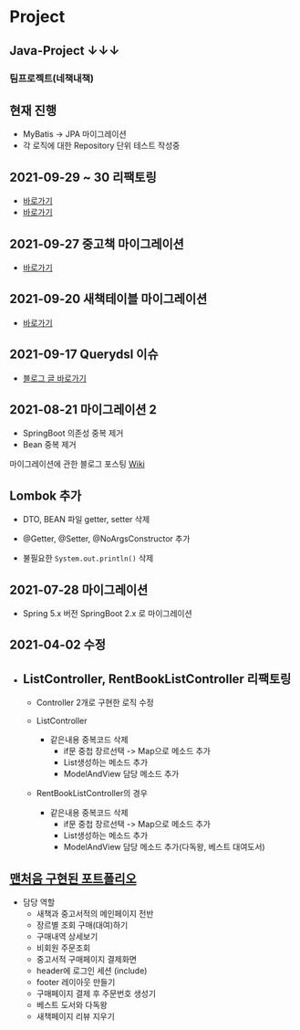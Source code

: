 # Project
## Java-Project ↓↓↓
### 팀프로젝트(네책내책)

## 현재 진행
- MyBatis -> JPA 마이그레이션
- 각 로직에 대한 Repository 단위 테스트 작성중

## 2021-09-29 ~ 30 리팩토링
- [바로가기](https://github.com/lsj8367/Project/pull/30)
- [바로가기](https://github.com/lsj8367/Project/pull/29)

## 2021-09-27 중고책 마이그레이션
- [바로가기](https://github.com/lsj8367/Project/pull/27)

## 2021-09-20 새책테이블 마이그레이션
- [바로가기](https://github.com/lsj8367/Project/pull/22)

## 2021-09-17 Querydsl 이슈
- [블로그 글 바로가기](https://lsj8367.github.io/til/TIL-querydsl/)

## 2021-08-21 마이그레이션 2
- SpringBoot 의존성 중복 제거
- Bean 중복 제거

마이그레이션에 관한 블로그 포스팅 [Wiki](https://github.com/lsj8367/Project/wiki)

## Lombok 추가
  * DTO, BEAN 파일 getter, setter 삭제
  * @Getter, @Setter, @NoArgsConstructor 추가

* 불필요한 `System.out.println()` 삭제

## 2021-07-28 마이그레이션
- Spring 5.x 버전 SpringBoot 2.x 로 마이그레이션

## 2021-04-02 수정
* ## ListController, RentBookListController 리팩토링
  * Controller 2개로 구현한 로직 수정

  * ListController
    * 같은내용 중복코드 삭제
      * if문 중첩 장르선택 -> Map으로 메소드 추가
      * List생성하는 메소드 추가
      * ModelAndView 담당 메소드 추가

  * RentBookListController의 경우
    * 같은내용 중복코드 삭제
      * if문 중첩 장르선택 -> Map으로 메소드 추가
      * List생성하는 메소드 추가
      * ModelAndView 담당 메소드 추가(다독왕, 베스트 대여도서)
  
## [맨처음 구현된 포트폴리오](https://github.com/lsj8367/Project/blob/master/%ED%8F%AC%ED%8A%B8%ED%8F%B4%EB%A6%AC%EC%98%A4.pdf)

* 담당 역할
  * 새책과 중고서적의 메인페이지 전반
  * 장르별 조회 구매(대여)하기
  * 구매내역 상세보기
  * 비회원 주문조회
  * 중고서적 구매페이지 결제화면
  * header에 로그인 세션 (include)
  * footer 레이아웃 만들기
  * 구매페이지 결제 후 주문번호 생성기
  * 베스트 도서와 다독왕
  * 새책페이지 리뷰 지우기
